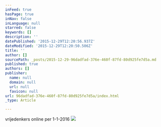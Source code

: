 ```yaml
---
inFeed: true
hasPage: true
inNav: false
inLanguage: null
starred: false
keywords: []
description: ''
datePublished: '2015-12-29T12:20:56.937Z'
dateModified: '2015-12-29T12:20:50.506Z'
title: ''
author: []
sourcePath: _posts/2015-12-29-96dadfad-376e-460f-87fd-80d925fe7d5a.md
published: true
authors: []
publisher:
  name: null
  domain: null
  url: null
  favicon: null
url: 96dadfad-376e-460f-87fd-80d925fe7d5a/index.html
_type: Article

---
```

vrijedenkers online per 1-1-2016
![](https://the-grid-user-content.s3-us-west-2.amazonaws.com/e5e8de06-a68b-4c0b-9808-3c59c6cac620.jpg)